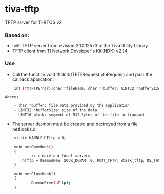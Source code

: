 # tiva-tftp
TFTP server for TI-RTOS v2

### Based on:

- lwIP TFTP server from revision 2.1.0.12573 of the Tiva Utility Library.
- TFTP client from TI Network Developer's Kit (NDK) v2.24

### Use

- Call the function void tftpInit(tTFTPRequest pfnRequest) and pass the callback application:
```sh
	int (*tTFTPError)(char *fileName, char **buffer, UINT32 *bufferSize, UINT16 block);
```
	Where:
```sh
	- char *buffer: file data provided by the application
	- UINT32 *bufferSize: size of the data
	- UINT16 block: segment of 512 Bytes of the file to transmit
```
- The server daemon must be created and destroyed from a file netHooks.c:
```sh
	static HANDLE hTftp = 0;

	void netOpenHook()
	{
    		// Create our local servers
		hTftp = DaemonNew( SOCK_DGRAM, 0, PORT_TFTP, dtask_tftp, OS_TASKPRINORM, OS_TASKSTKNORM, 0, 1 );
	}

	void netCloseHook()
	{
    		DaemonFree(hTftp);
	}
```
